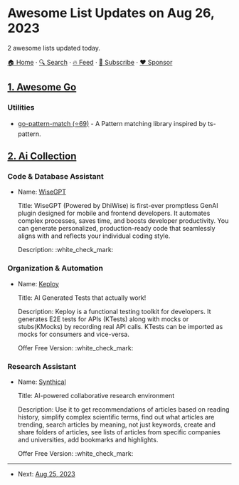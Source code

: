 # Awesome List Updates on Aug 26, 2023

2 awesome lists updated today.

[🏠 Home](/README.md) · [🔍 Search](https://www.trackawesomelist.com/search/) · [🔥 Feed](https://www.trackawesomelist.com/rss.xml) · [📮 Subscribe](https://trackawesomelist.us17.list-manage.com/subscribe?u=d2f0117aa829c83a63ec63c2f&id=36a103854c) · [❤️  Sponsor](https://github.com/sponsors/theowenyoung)



## [1. Awesome Go](/content/avelino/awesome-go/README.md)

### Utilities

*   [go-pattern-match (⭐69)](https://github.com/PhakornKiong/go-pattern-match) - A Pattern matching library inspired by ts-pattern.

## [2. Ai Collection](/content/ai-collection/ai-collection/README.md)

### Code & Database Assistant

- Name: [WiseGPT](https://www.dhiwise.com/?utm_source=community\&utm_medium=github\&utm_campaign=aicollection)

  Title: WiseGPT (Powered by DhiWise) is first-ever promptless GenAI plugin designed for mobile and frontend developers. It automates complex processes, saves time, and boosts developer productivity. You can generate personalized, production-ready code that seamlessly aligns with and reflects your individual coding style.

  Description: :white\_check\_mark:



### Organization & Automation

- Name: [Keploy](https://www.keploy.io/?utm_source=aicollection\&utm_medium=github\&utm_campaign=aicollection)

  Title: AI Generated Tests that actually work!

  Description: Keploy is a functional testing toolkit for developers. It generates E2E tests for APIs (KTests) along with mocks or stubs(KMocks) by recording real API calls. KTests can be imported as mocks for consumers and vice-versa.

  Offer Free Version: :white\_check\_mark:



### Research Assistant

- Name: [Synthical](https://synthical.com?utm_source=aicollection\&utm_medium=github\&utm_campaign=aicollection)

  Title: AI-powered collaborative research environment

  Description: Use it to get recommendations of articles based on reading history, simplify complex scientific terms, find out what articles are trending, search articles by meaning, not just keywords, create and share folders of articles, see lists of articles from specific companies and universities, add bookmarks and highlights.

  Offer Free Version: :white\_check\_mark:



---

- Next: [Aug 25, 2023](/content/2023/08/25/README.md)